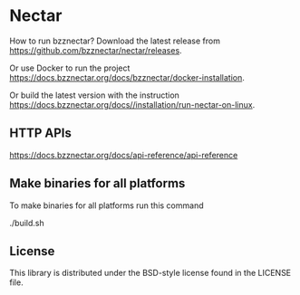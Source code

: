 # Nectar

How to run bzznectar?
Download the latest release from https://github.com/bzznectar/nectar/releases.

Or use Docker to run the project https://docs.bzznectar.org/docs/bzznectar/docker-installation.

Or build the latest version with the instruction https://docs.bzznectar.org/docs//installation/run-nectar-on-linux.


## HTTP APIs
https://docs.bzznectar.org/docs/api-reference/api-reference

## Make binaries for all platforms
To make binaries for all platforms run this command

./build.sh

## License
This library is distributed under the BSD-style license found in the LICENSE file.
